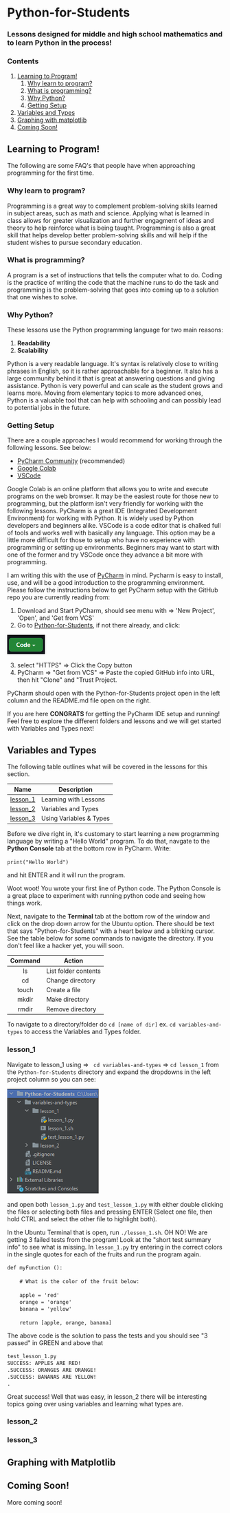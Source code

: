 # Python-for-Students
### Lessons designed for middle and high school mathematics and to learn Python in the process!

### Contents
1. [Learning to Program!](#learning-to-program)
    1. [Why learn to program?](#why-learn-to-program)
    2. [What is programming?](#what-is-programming)
    3. [Why Python?](#why-python)
    4. [Getting Setup](#getting-setup)
2. [Variables and Types](#variables-and-types)
3. [Graphing with matplotlib](#graphing-with-matplotlib)
4. [Coming Soon!](#coming-soon)

## Learning to Program!

The following are some FAQ's that people have when approaching programming for the first time.

### Why learn to program?

Programming is a great way to complement problem-solving skills learned in subject areas, such as math and science. Applying what is learned in class allows for greater visualization and further engagment of ideas and theory to help reinforce what is being taught. Programming is also a great skill that helps develop better problem-solving skills and will help if the student wishes to pursue secondary education.

### What is programming?

A program is a set of instructions that tells the computer what to do. Coding is the practice of writing the code that the machine runs to do the task and programming is the problem-solving that goes into coming up to a solution that one wishes to solve.

### Why Python?

These lessons use the Python programming language for two main reasons:

1. **Readability**
2. **Scalability**

Python is a very readable language. It's syntax is relatively close to writing phrases in English, so it is rather approachable for a beginner. It also has a large community behind it that is great at answering questions and giving assistance. Python is very powerful and can scale as the student grows and learns more. Moving from elementary topics to more advanced ones, Python is a valuable tool that can help with schooling and can possibly lead to potential jobs in the future.

### Getting Setup

There are a couple approaches I would recommend for working through the following lessons. See below:
- [PyCharm Community](https://www.jetbrains.com/pycharm/download/#section=windows) (recommended)
- [Google Colab](https://colab.research.google.com/)
- [VSCode](https://code.visualstudio.com/)

Google Colab is an online platform that allows you to write and execute programs on the web browser. It may be the easiest route for those new to programming, but the platform isn't very friendly for working with the following lessons. PyCharm is a great IDE (Integrated Development Environment) for working with Python. It is widely used by Python developers and beginners alike. VSCode is a code editor that is chalked full of tools and works well with basically any language. This option may be a little more difficult for those to setup who have no experience with programming or setting up environments. Beginners may want to start with one of the former and try VSCode once they advance a bit more with programming.

I am writing this with the use of [PyCharm](https://www.jetbrains.com/pycharm/download/#section=windows) in mind. Pycharm is easy to install, use, and will be a good introduction to the programming environment. Please follow the instructions below to get PyCharm setup with the GitHub repo you are currently reading from:

1. Download and Start PyCharm, should see menu with => 'New Project', 'Open', and 'Get from VCS'
2. Go to [Python-for-Students](https://github.com/Samuel-DeSantis/Python-for-Students), if not there already, and click:

![github_code](media/github-code.png) 

3. select "HTTPS" => Click the Copy button
4. PyCharm => "Get from VCS" => Paste the copied GitHub info into URL, then hit "Clone" and "Trust Project.
 
PyCharm should open with the Python-for-Students project open in the left column and the README.md file open on the right.

If you are here **CONGRATS** for getting the PyCharm IDE setup and running! Feel free to explore the different folders and lessons and we will get started with Variables and Types next!
## Variables and Types

The following table outlines what will be covered in the lessons for this section.

|   Name   |       Description       |
|:--------:|-------------------------|
| [lesson_1](###lesson_1) | Learning with Lessons   |
| [lesson_2](###lesson_2) | Variables and Types     |
| [lesson_3](###lesson_3) | Using Variables & Types |

Before we dive right in, it's customary to start learning a new programming language by writing a "Hello World" program. To do that, navgate to the **Python Console** tab at the bottom row in PyCharm. Write: 

`print("Hello World")`

and hit ENTER and it will run the program. 

Woot woot! You wrote your first line of Python code. The Python Console is a great place to experiment with running python code and seeing how things work. 

Next, navigate to the **Terminal** tab at the bottom row of the window and click on the drop down arrow for the Ubuntu option. There should be text that says "Python-for-Students" with a heart below and a blinking cursor. See the table below for some commands to navigate the directory. If you don't feel like a hacker yet, you will soon.

| Command |       Action        |
|:-------:|---------------------|
|   ls    | List folder contents|
|   cd    | Change directory    |
|  touch  | Create a file       |
|  mkdir  | Make directory      |
|  rmdir  | Remove directory    |

To navigate to a directory/folder do `cd [name of dir]` ex. `cd variables-and-types` to access the Variables and Types folder.

### lesson_1
Navigate to lesson_1 using => ` cd variables-and-types` => `cd lesson_1` from the `Python-for-Students` directory and expand the dropdowns in the left project column so you can see:

![pycharm-project-column](media/pycharm-project-column.png)

and open both `lesson_1.py` and `test_lesson_1.py` with either double clicking the files or selecting both files and pressing ENTER (Select one file, then hold CTRL and select the other file to highlight both).

In the Ubuntu Terminal that is open, run `./lesson_1.sh`. OH NO! We are getting 3 failed tests from the program! Look at the "short test summary info" to see what is missing. In `lesson_1.py` try entering in the correct colors in the single quotes for each of the fruits and run the program again.

```
def myFunction ():

    # What is the color of the fruit below:

    apple = 'red'
    orange = 'orange'
    banana = 'yellow'

    return [apple, orange, banana]

```
The above code is the solution to pass the tests and you should see "3 passed" in GREEN and above that

```
test_lesson_1.py
SUCCESS: APPLES ARE RED!
.SUCCESS: ORANGES ARE ORANGE!
.SUCCESS: BANANAS ARE YELLOW!
.
```
Great success! Well that was easy, in lesson_2 there will be interesting topics going over using variables and learning what types are.

### lesson_2
### lesson_3

## Graphing with Matplotlib

## Coming Soon!
More coming soon!